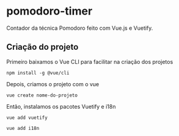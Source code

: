# pomodoro-timer

Contador da técnica Pomodoro feito com Vue.js e Vuetify.

## Criação do projeto

Primeiro baixamos o Vue CLI para facilitar na criação dos projetos
```
npm install -g @vue/cli
```
Depois, criamos o projeto com o vue
```
vue create nome-do-projeto
```
Então, instalamos os pacotes Vuetify e i18n
```
vue add vuetify
```

```
vue add i18n
```